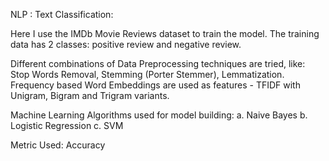 NLP : Text Classification:

Here I use the IMDb Movie Reviews dataset to train the model. The training data has 2 classes: positive review and negative review.

Different combinations of Data Preprocessing techniques are tried, like: Stop Words Removal, Stemming (Porter Stemmer), Lemmatization.
Frequency based Word Embeddings are used as features - TFIDF with Unigram, Bigram and Trigram variants.

Machine Learning Algorithms used for model building: 
a. Naive Bayes
b. Logistic Regression
c. SVM

Metric Used: Accuracy
